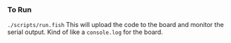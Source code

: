 ### To Run
`./scripts/run.fish`
This will upload the code to the board and monitor the serial output. Kind of like a `console.log` for the board.
